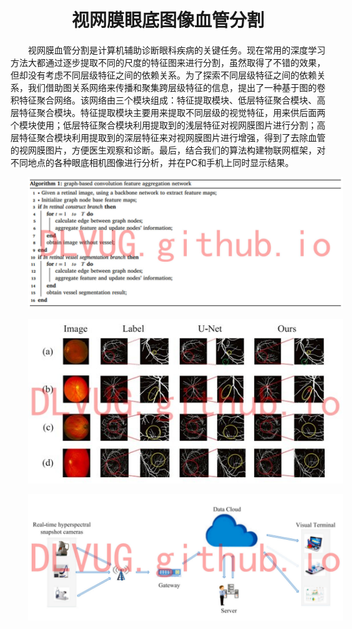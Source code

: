 <h1>视网膜眼底图像血管分割</h1>

视网膜血管分割是计算机辅助诊断眼科疾病的关键任务。现在常用的深度学习方法大都通过逐步提取不同的尺度的特征图来进行分割，虽然取得了不错的效果，但却没有考虑不同层级特征之间的依赖关系。为了探索不同层级特征之间的依赖关系，我们借助图关系网络来传播和聚集跨层级特征的信息，提出了一种基于图的卷积特征聚合网络。该网络由三个模块组成：特征提取模块、低层特征聚合模块、高层特征聚合模块。特征提取模块主要用来提取不同层级的视觉特征，用来供后面两个模块使用；低层特征聚合模块利用提取到的浅层特征对视网膜图片进行分割；高层特征聚合模块利用提取到的深层特征来对视网膜图片进行增强，得到了去除血管的视网膜图片，方便医生观察和诊断。最后，结合我们的算法构建物联网框架，对不同地点的各种眼底相机图像进行分析，并在PC和手机上同时显示结果。

![1](./imgs/retina/1.jpg) 

![2](./imgs/retina/2.jpg) 

![3](./imgs/retina/3.jpg) 

<style scoped>
p {
    text-indent: 2em;
}
h1 {
    text-align: center;
}
</style>
